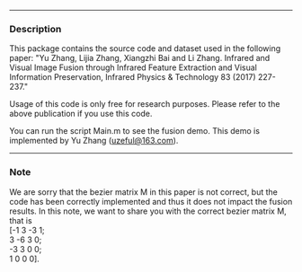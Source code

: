 ***
### Description
This package contains the source code and dataset used in the following paper:
"Yu Zhang, Lijia Zhang, Xiangzhi Bai and Li Zhang. Infrared and Visual Image Fusion through Infrared Feature Extraction and Visual Information Preservation, Infrared Physics & Technology 83 (2017) 227-237."

Usage of this code is only free for research purposes. Please refer to the above publication if you use this code. 

You can run the script Main.m to see the fusion demo.
This demo is implemented by Yu Zhang (uzeful@163.com).
***

### Note
We are sorry that the bezier matrix M in this paper is not correct, but the code has been correctly implemented and thus it does not impact the fusion results. 
In this note, we want to share you with the correct bezier matrix M, that is  
[-1 3 -3 1;  
 3 -6 3 0;  
 -3 3 0 0;  
 1 0 0 0].  
